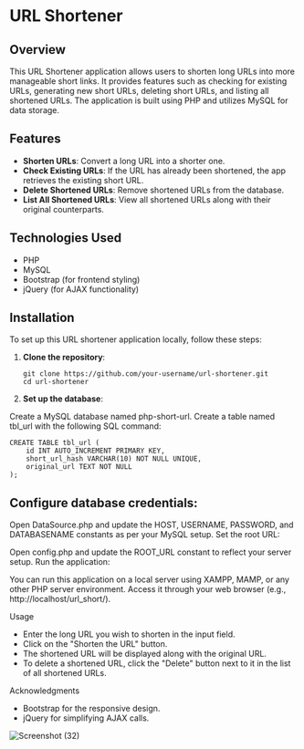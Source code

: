 # URL Shortener

## Overview

This URL Shortener application allows users to shorten long URLs into more manageable short links. It provides features such as checking for existing URLs, generating new short URLs, deleting short URLs, and listing all shortened URLs. The application is built using PHP and utilizes MySQL for data storage.

## Features

- **Shorten URLs**: Convert a long URL into a shorter one.
- **Check Existing URLs**: If the URL has already been shortened, the app retrieves the existing short URL.
- **Delete Shortened URLs**: Remove shortened URLs from the database.
- **List All Shortened URLs**: View all shortened URLs along with their original counterparts.

## Technologies Used

  - PHP
  - MySQL
  - Bootstrap (for frontend styling)
  - jQuery (for AJAX functionality)

## Installation

To set up this URL shortener application locally, follow these steps:

1. **Clone the repository**:

       git clone https://github.com/your-username/url-shortener.git
       cd url-shortener


2. **Set up the database**:

Create a MySQL database named php-short-url.
Create a table named tbl_url with the following SQL command:

    CREATE TABLE tbl_url (
        id INT AUTO_INCREMENT PRIMARY KEY,
        short_url_hash VARCHAR(10) NOT NULL UNIQUE,
        original_url TEXT NOT NULL
    );
              
## Configure database credentials:

  Open DataSource.php and update the HOST, USERNAME, PASSWORD, and DATABASENAME constants as per your MySQL setup.
  Set the root URL:
  
  Open config.php and update the ROOT_URL constant to reflect your server setup.
  Run the application:
  
  You can run this application on a local server using XAMPP, MAMP, or any other PHP server environment. Access it through your web browser (e.g., http://localhost/url_short/).

Usage

  - Enter the long URL you wish to shorten in the input field.
  - Click on the "Shorten the URL" button.
  - The shortened URL will be displayed along with the original URL.
  - To delete a shortened URL, click the "Delete" button next to it in the list of all shortened URLs.

Acknowledgments
  - Bootstrap for the responsive design.
  - jQuery for simplifying AJAX calls.


![Screenshot (32)](https://github.com/user-attachments/assets/4f6885a6-2eb1-42e5-bc8a-377644693c27)

